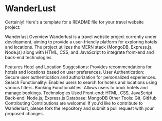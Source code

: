 # WanderLust

Certainly! Here's a template for a README file for your travel website project:

Wanderlust
Overview
Wanderlust is a travel website project currently under development, aiming to provide a user-friendly platform for exploring hotels and locations. The project utilizes the MERN stack (MongoDB, Express.js, Node.js) along with HTML, CSS, and JavaScript to integrate front-end and back-end technologies.

Features
Hotel and Location Suggestions: Provides recommendations for hotels and locations based on user preferences.
User Authentication: Secure user authentication and authorization for personalized experiences.
Search Functionality: Enables users to search for hotels and locations using various filters.
Booking Functionalities: Allows users to book hotels and manage bookings.
Technologies Used
Front-end: HTML, CSS, JavaScript
Back-end: Node.js, Express.js
Database: MongoDB
Other Tools: Git, GitHub
Contributing
Contributions are welcome! If you'd like to contribute to Wanderlust, please fork the repository and submit a pull request with your proposed changes.
